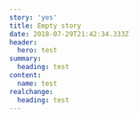 ```yaml
---
story: 'yes'
title: Empty story
date: 2018-07-29T21:42:34.333Z
header:
  hero: test
summary:
  heading: test
content:
  name: test
realchange:
  heading: test
---
```


